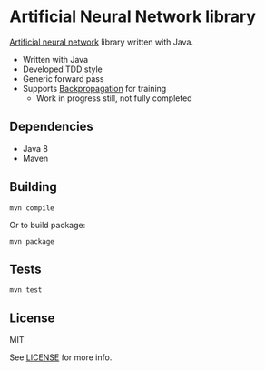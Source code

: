 # Artificial Neural Network library

[Artificial neural network](https://en.wikipedia.org/wiki/Artificial_neural_network) library written with Java.

- Written with Java
- Developed TDD style
- Generic forward pass
- Supports [Backpropagation](https://en.wikipedia.org/wiki/Backpropagation) for training
  * Work in progress still, not fully completed


## Dependencies

 - Java 8
 - Maven

## Building

    mvn compile

Or to build package:

    mvn package

## Tests

    mvn test

## License

MIT

See [LICENSE](LICENSE) for more info.
